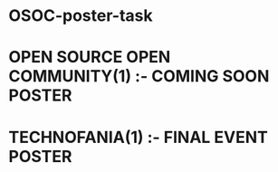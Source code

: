 # OSOC-poster-task
# OPEN SOURCE OPEN COMMUNITY(1) :- COMING SOON POSTER
# TECHNOFANIA(1) :- FINAL EVENT POSTER
